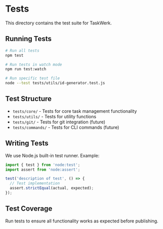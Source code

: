 # Tests

This directory contains the test suite for TaskWerk.

## Running Tests

```bash
# Run all tests
npm test

# Run tests in watch mode
npm run test:watch

# Run specific test file
node --test tests/utils/id-generator.test.js
```

## Test Structure

- `tests/core/` - Tests for core task management functionality
- `tests/utils/` - Tests for utility functions
- `tests/git/` - Tests for git integration (future)
- `tests/commands/` - Tests for CLI commands (future)

## Writing Tests

We use Node.js built-in test runner. Example:

```javascript
import { test } from 'node:test';
import assert from 'node:assert';

test('description of test', () => {
  // Test implementation
  assert.strictEqual(actual, expected);
});
```

## Test Coverage

Run tests to ensure all functionality works as expected before publishing.